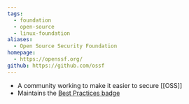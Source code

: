 ```yaml
---
tags:
  - foundation
  - open-source
  - linux-foundation
aliases:
  - Open Source Security Foundation
homepage:
  - https://openssf.org/
github: https://github.com/ossf
---
```

- A community working to make it easier to secure [[OSS]]
- Maintains the [Best Practices badge](https://www.bestpractices.dev/en)